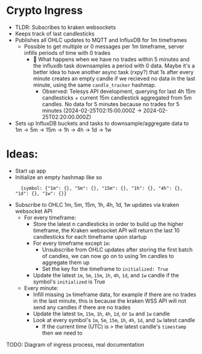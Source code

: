 # Crypto Ingress

- TLDR: Subscribes to kraken websockets
- Keeps track of last candlesticks
- Publishes all OHLC updates to MQTT and InfluxDB for 1m timeframes
    - Possible to get multiple or 0 messages per 1m timeframe, server infills periods of time with 0 trades
        - 🙋‍ What happens when we have no trades within 5 minutes and the influxdb task downsamples a period with 0
          data.
          Maybe it's a better idea to have another async task (rxpy?) that 1s after every minute creates an empty candle
          if we recieved no data in the last minute, using the same `candle_tracker` hashmap.
            - Observed: Telesys API development, querying for last 4h 15m candlesticks + current 15m candlestick
              aggregated
              from 5m candles. No data for 5 minutes because no trades for 5 minutes (2024-02-25T02:15:00.000Z ->
              2024-02-25T02:20:00.000Z)
- Sets up InfluxDB buckets and tasks to downsample/aggregate data to 1m -> 5m -> 15m -> 1h -> 4h -> 1d -> 1w

# Ideas:

- Start up app
- Initialize an empty hashmap like so
  ```
    {symbol: {"1m": {}, "5m": {}, "15m": {}, "1h": {}, "4h": {}, "1d": {}, "1w": {}}
  ```
- Subscribe to OHLC 1m, 5m, 15m, 1h, 4h, 1d, 1w updates via kraken websocket API
    - For every timeframe:
        - Store the latest n candlesticks in order to build up the higher timeframe, the Kraken websocket API will
          return the last 10 candlesticks for each timeframe upon startup
        - For every timeframe except `1m`:
            - Unsubscribe from OHLC updates after storing the first batch of candles, we can now go on to using 1m
              candles to aggregate them up
            - Set the key for the timeframe to `initialized: True`
        - Update the latest `1m`, `5m`, `15m`, `1h`, `4h`, `1d`, and `1w` candle if the symbol's `initialized` is True
    - Every minute:
        - Infill missing `1m` timeframe data, for example if there are no trades in the last minute, this is because
          the kraken WSS API will not send any candles if there are no trades
        - Update the latest `5m`, `15m`, `1h`, `4h`, `1d`, or `1w` and `1w` candle
        - Look at every symbol's `1m`, `5m`, `15m`, `1h`, `4h`, `1d`, and `1w` latest candle
          - If the current time (UTC) is > the latest candle's `timestamp` then we need to 


TODO: Diagram of ingress process, real documentation
